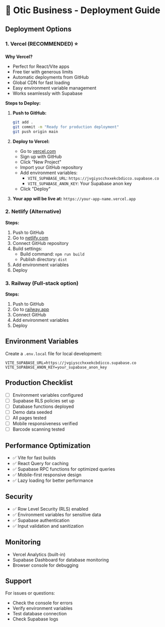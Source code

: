 # 🚀 Otic Business - Deployment Guide

## Deployment Options

### 1. Vercel (RECOMMENDED) ⭐

**Why Vercel?**
- Perfect for React/Vite apps
- Free tier with generous limits
- Automatic deployments from GitHub
- Global CDN for fast loading
- Easy environment variable management
- Works seamlessly with Supabase

**Steps to Deploy:**

1. **Push to GitHub:**
   ```bash
   git add .
   git commit -m "Ready for production deployment"
   git push origin main
   ```

2. **Deploy to Vercel:**
   - Go to [vercel.com](https://vercel.com)
   - Sign up with GitHub
   - Click "New Project"
   - Import your GitHub repository
   - Add environment variables:
     - `VITE_SUPABASE_URL`: `https://jvgiyscchxxekcbdicco.supabase.co`
     - `VITE_SUPABASE_ANON_KEY`: Your Supabase anon key
   - Click "Deploy"

3. **Your app will be live at:** `https://your-app-name.vercel.app`

### 2. Netlify (Alternative)

**Steps:**
1. Push to GitHub
2. Go to [netlify.com](https://netlify.com)
3. Connect GitHub repository
4. Build settings:
   - Build command: `npm run build`
   - Publish directory: `dist`
5. Add environment variables
6. Deploy

### 3. Railway (Full-stack option)

**Steps:**
1. Push to GitHub
2. Go to [railway.app](https://railway.app)
3. Connect GitHub
4. Add environment variables
5. Deploy

## Environment Variables

Create a `.env.local` file for local development:

```env
VITE_SUPABASE_URL=https://jvgiyscchxxekcbdicco.supabase.co
VITE_SUPABASE_ANON_KEY=your_supabase_anon_key
```

## Production Checklist

- [ ] Environment variables configured
- [ ] Supabase RLS policies set up
- [ ] Database functions deployed
- [ ] Demo data seeded
- [ ] All pages tested
- [ ] Mobile responsiveness verified
- [ ] Barcode scanning tested

## Performance Optimization

- ✅ Vite for fast builds
- ✅ React Query for caching
- ✅ Supabase RPC functions for optimized queries
- ✅ Mobile-first responsive design
- ✅ Lazy loading for better performance

## Security

- ✅ Row Level Security (RLS) enabled
- ✅ Environment variables for sensitive data
- ✅ Supabase authentication
- ✅ Input validation and sanitization

## Monitoring

- Vercel Analytics (built-in)
- Supabase Dashboard for database monitoring
- Browser console for debugging

## Support

For issues or questions:
- Check the console for errors
- Verify environment variables
- Test database connection
- Check Supabase logs

